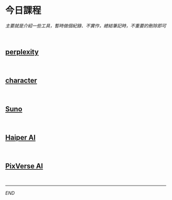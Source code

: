 # 今日課程

_主要就是介紹一些工具，暫時做個紀錄、不實作，總結筆記時，不重要的刪除即可_

<br>

## [perplexity](https://www.perplexity.ai/)

<br>

## [character](https://character.ai/)

<br>

## [Suno](https://suno.com/)

<br>

## [Haiper AI](https://haiper.ai/)

<br>

## [PixVerse AI](https://app.pixverse.ai/home)

<br>

___

_END_